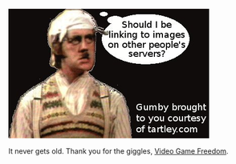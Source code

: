 <!--
.. title: Cross-site image linking vandalism
.. slug: cross-site-image-linking-vandalism
.. date: 2008-06-05 17:17:28-05:00
.. tags: gumby,web,image,linking,vandalism,tartley.com,creative,refried
.. link: 
.. description: 
.. type: text
-->


![New Super Mario Brothers... or is it?](/files/2007/03/new-super-mario-bros2.jpg)

It never gets old. Thank you for the giggles, [Video Game
Freedom](http://vgfreedom.blogspot.com/2008/06/podcast-review-new-super-mario-bros.html).